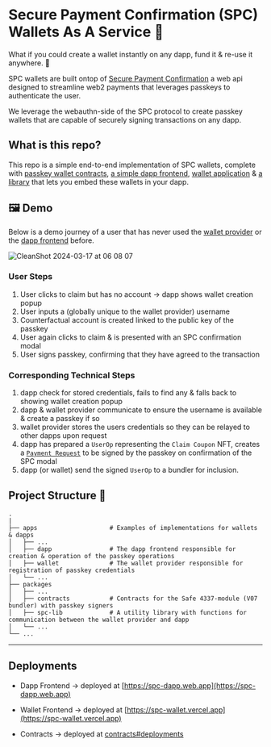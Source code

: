 # Secure Payment Confirmation (SPC) Wallets As A Service 👛 

What if you could create a wallet instantly on any dapp, fund it & re-use it anywhere. 👀

SPC wallets are built ontop of [Secure Payment Confirmation](https://w3c.github.io/secure-payment-confirmation/) a web api designed to streamline
web2 payments that leverages passkeys to authenticate the user.

We leverage the webauthn-side of the SPC protocol to create passkey wallets that are capable of securely signing transactions on any dapp.

## What is this repo?

This repo is a simple end-to-end implementation of SPC wallets, complete with [passkey wallet contracts](https://github.com/peterferguson/spc-hack/tree/main/packages/contracts), [a simple dapp frontend](https://github.com/peterferguson/spc-hack/tree/main/apps/dapp), [wallet application](https://github.com/peterferguson/spc-hack/tree/main/apps/wallet)
& [a library](https://github.com/peterferguson/spc-hack/tree/main/packages/spc-lib) that lets you embed these wallets in your dapp.


## 🖼️ Demo

Below is a demo journey of a user that has never used the [wallet provider](https://spc-wallet.vercel.app) or the [dapp frontend](https://spc-dapp.web.app) before.

![CleanShot 2024-03-17 at 06 08 07](https://github.com/peterferguson/spc-hack/assets/7002211/8c1084b7-94a1-486d-a014-5c3ba9390fbd)

### User Steps

1. User clicks to claim but has no account -> dapp shows wallet creation popup
2. User inputs a (globally unique to the wallet provider) username
3. Counterfactual account is created linked to the public key of the passkey
4. User again clicks to claim & is presented with an SPC confirmation modal
5. User signs passkey, confirming that they have agreed to the transaction

### Corresponding Technical Steps

1. dapp check for stored credentials, fails to find any & falls back to showing wallet creation popup
2. dapp & wallet provider communicate to ensure the username is available & create a passkey if so
3. wallet provider stores the users credentials so they can be relayed to other dapps upon request
4. dapp has prepared a `UserOp` representing the `Claim Coupon` NFT, creates a [`Payment Request`](https://w3c.github.io/payment-request/#paymentrequest-interface) to be signed by the passkey on confirmation of the SPC modal
5. dapp (or wallet) send the signed `UserOp` to a bundler for inclusion.

## Project Structure 📂

    .
    |
    ├── apps                    # Examples of implementations for wallets & dapps
    │   ├── ...
    │   ├── dapp                # The dapp frontend responsible for creation & operation of the passkey operations 
    │   ├── wallet              # The wallet provider responsible for registration of passkey credentials
    │   └── ...
    ├── packages
    │   ├── ...
    │   ├── contracts           # Contracts for the Safe 4337-module (V07 bundler) with passkey signers
    │   ├── spc-lib             # A utility library with functions for communication between the wallet provider and dapp
    │   └── ...
    └── ...

---

## Deployments

- Dapp Frontend -> deployed at [https://spc-dapp.web.app](https://spc-dapp.web.app)

- Wallet Frontend -> deployed at [https://spc-wallet.vercel.app](https://spc-wallet.vercel.app)

- Contracts -> deployed at [contracts#deployments](https://github.com/peterferguson/spc-hack/tree/main/packages/contracts#deployments)
